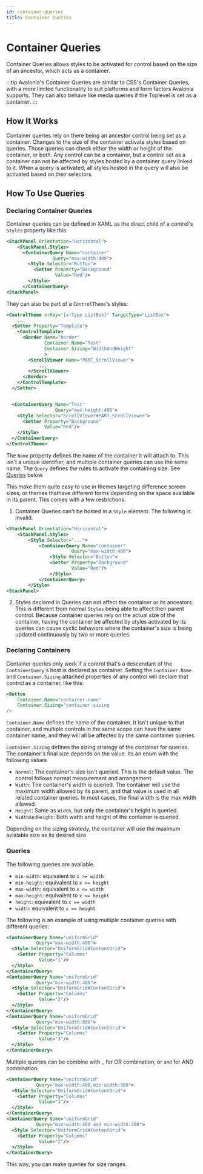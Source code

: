 ```yaml
---
id: container-queries
title: Container Queries
---
```


# Container Queries <MinVersion version="11.3" /> 

Container Queries allows styles to be activated for control based on the size of an ancestor, which acts as a container. 

:::tip
Avalonia's Container Queries are similar to CSS's Container Queries, with a more limited functionality to suit platforms and form factors Avalonia supports. They can also behave like media queries if the Toplevel is set as a container.
:::

## How It Works

Container queries rely on there being an ancestor control being set as a container. Changes to the size of the container activate styles based on queries. Those queries can check either the width or height of the container, or both. Any control can be a container, but a control set as a container can not be affected by styles hosted by a container query linked to it. When a query is activated, all styles hosted in the query will also be activated based on their selectors.

## How To Use Queries

### Declaring Container Queries
Container queries can be defined in XAML as the direct child of a control's `Styles` property like this:

```xml
<StackPanel Orientation="Horizontal">
    <StackPanel.Styles>
      <ContainerQuery Name="container"
                 Query="max-width:400">
        <Style Selector="Button">
          <Setter Property="Background"
                  Value="Red"/>
        </Style>
      </ContainerQuery>
<StackPanel>

```

They can also be part of a `ControlTheme`'s styles:

```xml
<ControlTheme x:Key="{x:Type ListBox}" TargetType="ListBox">
    ...
  <Setter Property="Template">
    <ControlTemplate>
      <Border Name="border"
              Container.Name="Test"
              Container.Sizing="WidthAndHeight"
              >
        <ScrollViewer Name="PART_ScrollViewer">
            ...
        </ScrollViewer>
      </Border>
    </ControlTemplate>
  </Setter>


  <ContainerQuery Name="Test"
                  Query="max-height:400">
    <Style Selector="ScrollViewer#PART_ScrollViewer">
      <Setter Property="Background"
              Value="Red"/>
    </Style>
  </ContainerQuery>
</ControlTheme>

```
The `Name` property defines the name of the container it will attach to. This isn't a unique identifier, and multiple container queries can use the same name.
The `Query` defines the rules to activate the containing size. See [Queries](#queries) below.

This make them quite easy to use in themes targeting difference screen sizes, or themes thathave different forms depending on the space available in its parent. This comes with a few restrictions. 
1. Container Queries can't be hosted in a `Style` element.
   The following is invalid.
```xml
<StackPanel Orientation="Horizontal">
    <StackPanel.Styles>
        <Style Selector="...">
            <ContainerQuery Name="container"
                        Query="max-width:400">
                <Style Selector="Button">
                <Setter Property="Background"
                        Value="Red"/>
                </Style>
            </ContainerQuery>
        </Style>
<StackPanel>
```
2. Styles declared in Queries can not affect the container or its ancestors. This is different from normal `Styles` being able to affect their parent control. Because container queries rely on the actual size of the container, having the container be affected by styles activated by its queries can cause cyclic behaviors where the container's size is being updated continuously by two or more queries.

### Declaring Containers
Container queries only work if a control that's a descendant of the `ContainerQuery`'s host is declared as container. Setting the `Container.Name` and `Container.Sizing` attached properties of any control will declare that control as a container, like this:

```xml
<Button
    Container.Name="container-name"
    Container.Sizing="container-sizing
/>

```

`Container.Name` defines the name of the container. It isn't unique to that container, and multiple controls in the same scope can have the same container name, and they will all be affected by the same container queries.

`Container.Sizing` defines the sizing strategy of the container for queries. The container's final size depends on the value. Its an enum with the following values

* `Normal`: The container's size isn't queried. This is the default value. The control follows normal measurement and arrangement.
* `Width`: The container's width is queried. The container will use the maximum width allowed by its parent, and that value is used in all related container queries. In most cases, the final width is the max width allowed.
* `Height`: Same as `Width`, but only the container's height is queried.
* `WidthAndHeight`: Both width and height of the container is queried.

Depending on the sizing stratedy, the container will use the maximum avialable size as its desired size.

### Queries
The following queries are available.
* `min-width`: equivalent to `x >= width`
* `min-height`: equivalent to `x >= height`
* `max-width`: equivalent to `x <= width`
* `max-height`: equivalent to `x <= height`
* `height`: equivalent to `x == width`
* `width`: equivalent to `x == height`

The following is an example of using multiple container queries with different queries:

```xml
<ContainerQuery Name="uniformGrid"
           Query="max-width:400">
  <Style Selector="UniformGrid#ContentGrid">
    <Setter Property="Columns"
            Value="1"/>
  </Style>
</ContainerQuery>
<ContainerQuery Name="uniformGrid"
           Query="min-width:400">
  <Style Selector="UniformGrid#ContentGrid">
    <Setter Property="Columns"
            Value="2"/>
  </Style>
</ContainerQuery>
<ContainerQuery Name="uniformGrid"
           Query="min-width:800">
  <Style Selector="UniformGrid#ContentGrid">
    <Setter Property="Columns"
            Value="3"/>
  </Style>
</ContainerQuery>
```
Multiple queries can be combine with `,` for OR combination, or `and` for AND combination.

```xml
<ContainerQuery Name="uniformGrid"
           Query="max-width:400,min-width:300">
  <Style Selector="UniformGrid#ContentGrid">
    <Setter Property="Columns"
            Value="1"/>
  </Style>
</ContainerQuery>
<ContainerQuery Name="uniformGrid"
           Query="min-width:400 and min-width:300">
  <Style Selector="UniformGrid#ContentGrid">
    <Setter Property="Columns"
            Value="2"/>
  </Style>
</ContainerQuery>
```

This way, you can make queries for size ranges.